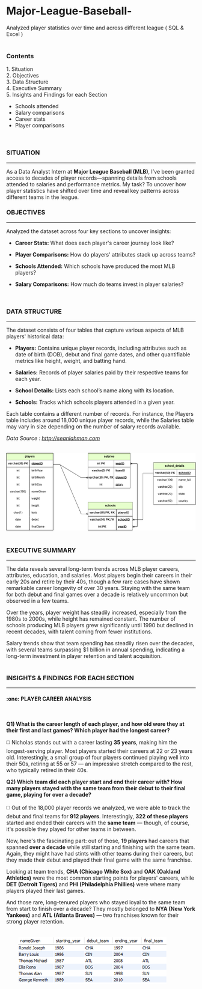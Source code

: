 # Major-League-Baseball-
Analyzed player statistics over time and across different league ( SQL &amp; Excel )   
</br>  
<h3>Contents</h3> 
1. Situation <br> 
2. Objectives <br>  
3. Data Structure <br> 
4. Executive Summary <br>  
5. Insights and Findings for each Section <br> 

 * Schools attended <br>
 * Salary comparisons <br>
 * Career stats <br>
 * Player comparisons <br> 

<br>
<h3>SITUATION</h3>
<hr> 

As a Data Analyst Intern at **Major League Baseball (MLB)**, I’ve been granted access to decades of player records—spanning details 
from schools attended to salaries and performance metrics. My task? To uncover how player statistics have shifted over time and 
reveal key patterns across different teams in the league. <br> 

<h3>OBJECTIVES</h3> 
<hr> 
Analyzed the dataset across four key sections to uncover insights:<br> 

* **Career Stats:** What does each player's career journey look like? <br>
  
* **Player Comparisons:** How do players' attributes stack up across teams? <br>
  
* **Schools Attended:** Which schools have produced the most MLB players?	<br>
  
* **Salary Comparisons:** How much do teams invest in player salaries? <br>
<br> 

<h3>DATA STRUCTURE</h3> 
<hr> 
The dataset consists of four tables that capture various aspects of MLB players' historical data: <br>  

* **Players:** Contains unique player records, including attributes such as date of birth (DOB), debut and final game dates, and other quantifiable metrics like height, weight, and batting hand. <br> 

* **Salaries:** Records of player salaries paid by their respective teams for each year. <br> 

* **School Details:** Lists each school’s name along with its location. <br> 

* **Schools:** Tracks which schools players attended in a given year. <br>

Each table contains a different number of records. For instance, the Players table includes around 18,000 unique player records, while the Salaries table may vary in size depending on the number of salary records available. <br> 

*Data Source : http://seanlahman.com* <br> 
<br> 

![ERD](https://github.com/arghanilhub/Major-League-Baseball-/blob/main/ERD_MLB.png) <BR> 
<br>


<h3>EXECUTIVE SUMMARY</h3> 
<hr> 
 
The data reveals several long-term trends across MLB player careers, attributes, education, and salaries. Most players begin their careers in their early 20s and retire by their 40s, though a few rare cases have shown remarkable career longevity of over 30 years. Staying with the same team for both debut and final games over a decade is relatively uncommon but observed in a few teams. <br> 

Over the years, player weight has steadily increased, especially from the 1980s to 2000s, while height has remained constant. The number of schools producing MLB players grew significantly until 1990 but declined in recent decades, with talent coming from fewer institutions. <br>  
            
Salary trends show that team spending has steadily risen over the decades, with several teams surpassing $1 billion in annual spending, indicating a long-term investment in player retention and talent acquisition. <br> 
<br>                       

<h3>INSIGHTS & FINDINGS FOR EACH SECTION</h3> 
<hr> 

<h4>:one: PLAYER CAREER ANALYSIS </h4> 
<br> 

**Q1) What is the career length of each player, and how old were they at their first and last games? Which player had the longest career?** <br> 

:white_medium_square: Nicholas stands out with a career lasting **35 years**, making him the longest-serving player. Most players started their careers at 22 or 23 years old. Interestingly, a small group of four players continued playing well into their 50s, retiring at 55 or 57 — an impressive  stretch compared to the rest, who typically retired in their 40s. <br>   
            
**Q2) Which team did each player start and end their career with? How many players stayed with the same team from their debut to their final game, playing for over a decade?** <br>        
:white_medium_square: Out of the 18,000 player records we analyzed, we were able to track the debut and final teams for **912 players**. Interestingly, **322 of these players** started and ended their careers with the **same team** — though, of course, it's possible they played for other teams in between. <br> 

Now, here's the fascinating part: out of those, **19 players** had careers that spanned **over a decade** while still starting and finishing with the same team. Again, they might have had stints with other teams during their careers, but they made their debut and played their final game with the same franchise. <br> 

Looking at team trends, **CHA (Chicago White Sox)** and **OAK (Oakland Athletics)** were the most common starting points for players' careers, while **DET (Detroit Tigers)** and **PHI (Philadelphia Phillies)** were where many players played their last games. <br> 

And those rare, long-tenured players who stayed loyal to the same team from start to finish over a decade? They mostly belonged to **NYA (New York Yankees)** and **ATL (Atlanta Braves)** — two franchises known for their strong player retention. <br> 
  <br>                
&nbsp; &nbsp; &nbsp; &nbsp; ![career](https://github.com/arghanilhub/Major-League-Baseball-/blob/main/career.png)              
           
